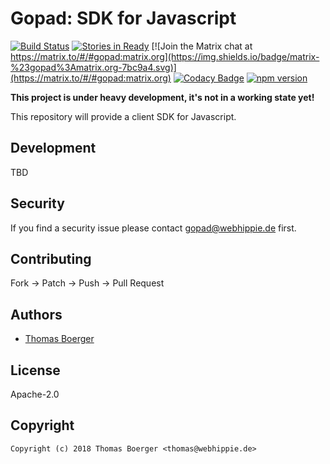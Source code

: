 # Gopad: SDK for Javascript

[![Build Status](http://drone.gopad.tech/api/badges/gopad/gopad-js/status.svg)](http://drone.gopad.tech/gopad/gopad-js)
[![Stories in Ready](https://badge.waffle.io/gopad/gopad-api.svg?label=ready&title=Ready)](http://waffle.io/gopad/gopad-api)
[![Join the Matrix chat at https://matrix.to/#/#gopad:matrix.org](https://img.shields.io/badge/matrix-%23gopad%3Amatrix.org-7bc9a4.svg)](https://matrix.to/#/#gopad:matrix.org)
[![Codacy Badge](https://api.codacy.com/project/badge/Grade/7ece04b5a0c94808b467f0c46e445194)](https://www.codacy.com/app/gopad/gopad-js?utm_source=github.com&amp;utm_medium=referral&amp;utm_content=gopad/gopad-js&amp;utm_campaign=Badge_Grade)
[![npm version](https://badge.fury.io/js/gopad.svg)](https://badge.fury.io/js/gopad)

**This project is under heavy development, it's not in a working state yet!**

This repository will provide a client SDK for Javascript.


## Development

TBD


## Security

If you find a security issue please contact gopad@webhippie.de first.


## Contributing

Fork -> Patch -> Push -> Pull Request


## Authors

* [Thomas Boerger](https://github.com/tboerger)


## License

Apache-2.0


## Copyright

```
Copyright (c) 2018 Thomas Boerger <thomas@webhippie.de>
```
